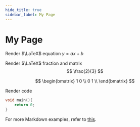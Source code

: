 ```yaml
---
hide_title: true
sidebar_label: My Page
---
```


# My Page

Render $\LaTeX$ equation
$y = ax + b$

Render $\LaTeX$ fraction and matrix
$$
\frac{2}{3}
$$

$$
\begin{bmatrix}
1 0 \\
0 1 \\
\end{bmatrix}
$$

Render code

``` cpp title="main.cpp"
void main(){
    return 0;
}
```

For more Markdown examples, refer to [this](./doc1.md).